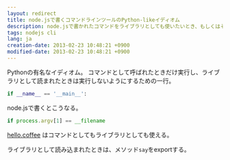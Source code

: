 ```yaml
---
layout: redirect
title: node.jsで書くコマンドラインツールのPython-likeイディオム
description: node.jsで書かれたコマンドをライブラリとしても使いたいとき、もしくはその逆のときに使える
tags: nodejs cli
lang: ja
creation-date: 2013-02-23 10:48:21 +0900
modified-date: 2013-02-23 10:48:21 +0900
---
```

Pythonの有名なイディオム。
コマンドとして呼ばれたときだけ実行し、ライブラリとして読まれたときは実行しないようにするための一行。

```python
if __name__ == '__main__':
```

node.jsで書くとこうなる。

```javascript
if process.argv[1] == __filename
```

[hello.coffee](https://gist.github.com/tmtk75/5010128) はコマンドとしてもライブラリとしても使える。
<script src="https://gist.github.com/tmtk75/5010128.js"></script>

ライブラリとして読み込まれたときは、メソッド`say`をexportする。
<script src="https://gist.github.com/tmtk75/5010132.js"></script>
